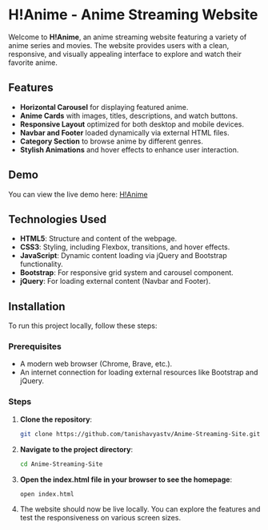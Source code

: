 # H!Anime - Anime Streaming Website

Welcome to **H!Anime**, an anime streaming website featuring a variety of anime series and movies. The website provides users with a clean, responsive, and visually appealing interface to explore and watch their favorite anime.

## Features

- **Horizontal Carousel** for displaying featured anime.
- **Anime Cards** with images, titles, descriptions, and watch buttons.
- **Responsive Layout** optimized for both desktop and mobile devices.
- **Navbar and Footer** loaded dynamically via external HTML files.
- **Category Section** to browse anime by different genres.
- **Stylish Animations** and hover effects to enhance user interaction.

## Demo

You can view the live demo here: [H!Anime](https://anime-webpage-tanishavyastvs-projects.vercel.app/)

## Technologies Used

- **HTML5**: Structure and content of the webpage.
- **CSS3**: Styling, including Flexbox, transitions, and hover effects.
- **JavaScript**: Dynamic content loading via jQuery and Bootstrap functionality.
- **Bootstrap**: For responsive grid system and carousel component.
- **jQuery**: For loading external content (Navbar and Footer).

## Installation

To run this project locally, follow these steps:

### Prerequisites

- A modern web browser (Chrome, Brave, etc.).
- An internet connection for loading external resources like Bootstrap and jQuery.

### Steps

1. **Clone the repository**:
   ```bash
   git clone https://github.com/tanishavyastv/Anime-Streaming-Site.git
   ```

2. **Navigate to the project directory**:
   ```bash
   cd Anime-Streaming-Site
   ```
   
3. **Open the index.html file in your browser to see the homepage**:
   ```bash
   open index.html
   ```
   
4. The website should now be live locally. You can explore the features and test the responsiveness on various screen sizes.
